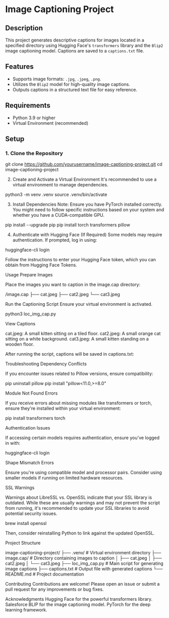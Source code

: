 # Image Captioning Project

## Description

This project generates descriptive captions for images located in a specified directory using Hugging Face's `transformers` library and the `Blip2` image captioning model. Captions are saved to a `captions.txt` file.

## Features

- Supports image formats: `.jpg`, `.jpeg`, `.png`.
- Utilizes the `Blip2` model for high-quality image captions.
- Outputs captions in a structured text file for easy reference.

## Requirements

- Python 3.9 or higher
- Virtual Environment (recommended)

## Setup

### 1. Clone the Repository


git clone https://github.com/yourusername/image-captioning-project.git
cd image-captioning-project


2. Create and Activate a Virtual Environment
It's recommended to use a virtual environment to manage dependencies.

python3 -m venv .venv
source .venv/bin/activate

3. Install Dependencies
Note: Ensure you have PyTorch installed correctly. You might need to follow specific instructions based on your system and whether you have a CUDA-compatible GPU.

pip install --upgrade pip
pip install torch transformers pillow

4. Authenticate with Hugging Face (If Required)
Some models may require authentication. If prompted, log in using:

huggingface-cli login

Follow the instructions to enter your Hugging Face token, which you can obtain from Hugging Face Tokens.

Usage
Prepare Images

Place the images you want to caption in the image.cap directory:

/image.cap
  ├── cat.jpeg
  ├── cat2.jpeg
  └── cat3.jpeg

Run the Captioning Script
Ensure your virtual environment is activated.

python3 loc_img_cap.py

View Captions

cat.jpeg: A small kitten sitting on a tiled floor.
cat2.jpeg: A small orange cat sitting on a white background.
cat3.jpeg: A small kitten standing on a wooden floor.

After running the script, captions will be saved in captions.txt:

Troubleshooting
Dependency Conflicts

If you encounter issues related to Pillow versions, ensure compatibility:

pip uninstall pillow
pip install "pillow<11.0,>=8.0"

Module Not Found Errors

If you receive errors about missing modules like transformers or torch, ensure they're installed within your virtual environment:

pip install transformers torch

Authentication Issues

If accessing certain models requires authentication, ensure you've logged in with:

huggingface-cli login

Shape Mismatch Errors

Ensure you're using compatible model and processor pairs. Consider using smaller models if running on limited hardware resources.

SSL Warnings

Warnings about LibreSSL vs. OpenSSL indicate that your SSL library is outdated. While these are usually warnings and may not prevent the script from running, it's recommended to update your SSL libraries to avoid potential security issues.

brew install openssl


Then, consider reinstalling Python to link against the updated OpenSSL.

Project Structure

image-captioning-project/
├── .venv/                 # Virtual environment directory
├── image.cap/             # Directory containing images to caption
│   ├── cat.jpeg
│   ├── cat2.jpeg
│   └── cat3.jpeg
├── loc_img_cap.py         # Main script for generating image captions
├── captions.txt           # Output file with generated captions
└── README.md              # Project documentation


Contributing
Contributions are welcome! Please open an issue or submit a pull request for any improvements or bug fixes.

Acknowledgments
Hugging Face for the powerful transformers library.
Salesforce BLIP for the image captioning model.
PyTorch for the deep learning framework.
